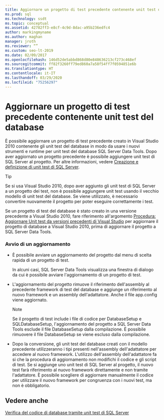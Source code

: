 ```yaml
---
title: Aggiornare un progetto di test precedente contenente unit test del database
ms.prod: sql
ms.technology: ssdt
ms.topic: conceptual
ms.assetid: 42782ff3-e8cf-4c9d-8dac-a95b236edfc4
author: markingmyname
ms.author: maghan
manager: jroth
ms.reviewer: “”
ms.custom: seo-lt-2019
ms.date: 02/09/2017
ms.openlocfilehash: 146d52de5abbd868d80e848636213cf273c468ef
ms.sourcegitcommit: ff82f3260ff79ed860a7a58f54ff7f0594851e6b
ms.translationtype: HT
ms.contentlocale: it-IT
ms.lasthandoff: 03/29/2020
ms.locfileid: "75256297"
---
```

# <a name="upgrade-an-older-test-project-containing-database-unit-tests"></a>Aggiornare un progetto di test precedente contenente unit test del database

È possibile aggiornare un progetto di test precedente creato in Visual Studio 2010 contenente gli unit test del database in modo da usare i nuovi strumenti e runtime per unit test del database SQL Server Data Tools. Dopo aver aggiornato un progetto precedente è possibile aggiungere unit test di SQL Server al progetto. Per altre informazioni, vedere [Creazione e definizione di unit test di SQL Server](../ssdt/creating-and-defining-sql-server-unit-tests.md).  
  
> [!TIP]  
> Se si usa Visual Studio 2010, dopo aver aggiunto gli unit test di SQL Server a un progetto dei test, non è possibile aggiungere unit test usando il vecchio modello di unit test del database. Se viene utilizzato, è necessario convertire nuovamente il progetto per poter eseguire correttamente i test.  
  
Se un progetto di test del database è stato creato in una versione precedente a Visual Studio 2010, fare riferimento all'argomento [Procedura: Aggiornare Unit test da versioni precedenti di Visual Studio](https://msdn.microsoft.com/library/dd193412(VS.100).aspx) per aggiornare il progetto di database a Visual Studio 2010, prima di aggiornare il progetto a SQL Server Data Tools.  
  
### <a name="initiating-an-upgrade"></a>Avvio di un aggiornamento  
  
-   È possibile avviare un aggiornamento del progetto dal menu di scelta rapida di un progetto di test.  
  
    In alcuni casi, SQL Server Data Tools visualizza una finestra di dialogo da cui è possibile avviare l'aggiornamento di un progetto di test.  
  
-   L'aggiornamento del progetto rimuove il riferimento dell'assembly al precedente framework di test del database e aggiunge un riferimento al nuovo framework e un assembly dell'adattatore. Anche il file app.config viene aggiornato.  
  
    > [!NOTE]  
    > Se il progetto di test include i file di codice per DatabaseSetup e SQLDatabaseSetup, l'aggiornamento del progetto a SQL Server Data Tools esclude il file DatabaseSetup dalla compilazione. È possibile rimuovere il file DatabaseSetup se viene escluso dalla compilazione.  
  
-   Dopo la conversione, gli unit test del database creati con il modello precedente utilizzeranno i tipi presenti nell'assembly dell'adattatore per accedere al nuovo framework. L'utilizzo dell'assembly dell'adattatore fa si che la procedura di aggiornamento non modifichi il codice e gli script di test. Se si aggiunge uno unit test di SQL Server al progetto, il nuovo test farà riferimento al nuovo framework direttamente e non tramite l'adattatore. È possibile scegliere di aggiornare manualmente il codice per utilizzare il nuovo framework per congruenza con i nuovi test, ma non è obbligatorio.  
  
## <a name="see-also"></a>Vedere anche  
[Verifica del codice di database tramite unit test di SQL Server](../ssdt/verifying-database-code-by-using-sql-server-unit-tests.md)  
  
